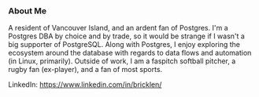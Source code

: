 
### About Me

A resident of Vancouver Island, and an ardent fan of Postgres. I'm a Postgres DBA by choice and by trade, so it would be strange if I wasn't a big supporter of PostgreSQL. Along with Postgres, I enjoy exploring the ecosystem around the database with regards to data flows and automation (in Linux, primarily).
Outside of work, I am a faspitch softball pitcher, a rugby fan (ex-player), and a fan of most sports.

LinkedIn: <a href="https://www.linkedin.com/in/bricklen/">https://www.linkedin.com/in/bricklen/</a>
